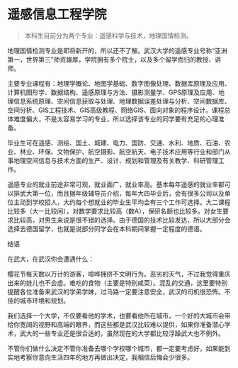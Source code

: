 
# 遥感信息工程学院  

> 本科生目前分为两个专业：遥感科学与技术，地理国情检测。  

地理国情检测专业是即将新开的，所以还不了解。武汉大学的遥感专业号称“亚洲第一，世界第三”师资雄厚，学院拥有多个院士，以及多个留学而归的教授、讲师。

主要专业课程有：地理学概论、地图学基础、数字图像处理、数据库原理及应用、计算机图形学、数据结构、遥感原理与方法、摄影测量学、GPS原理及应用、地理信息系统原理、空间信息获取与处理、地理数据误差处理与分析、空间数据库、空间分析、GIS工程技术、GIS高级教程、网络GIS、面向对象的程序设计。课程总体难度偏大，不是太容易学习的专业，所以选择该专业的同学要有充足的心理准备。

毕业生可在遥感、测绘、国土、城建、电力、国防、交通、水利、地质、石油、农业、林业、环保、文物保护、航空摄影、航空航天、电子技术应用等行业和部门从事地理空间信息与技术方面的生产、设计、规划和管理及有关教学、科研管理工作。

遥感专业的就业前途非常可观，就业面广，就业率高。基本每年遥感的就业率都可以排武大第一位，而且据年级辅导员介绍，每年大四毕业后，会有很多公司以及单位主动到学校招人，大约每个想就业的毕业生平均会有三个工作可选择。大二课程比较多（大一比较闲），对数学要求比较高（数A），保研名额也比较多。对女生要求比较高，对男生来说是很不错的选择。由于德国的技术比较发达，所以大部分会选择去德国留学，也就是说部分同学会在本科期间掌握一定程度的德语。



结语

在武大，在武汉你会遭遇什么：

樱花节每天数以万计的游客，喧哗拥挤不文明行为。恶劣的天气，不过我觉得重庆出来的娃儿也不会虚。难吃的食物（主要是特别咸菜）。混乱的交通，这里要特别提醒各位准备来武汉的学弟学妹，过马路一定要注意安全，武汉的司机很恐怖。不佳的城市环境和规划。

我们选择一个大学，不仅要看他的学术，也要看他所在城市，一个好的大城市会带给你宽阔的视野和高端的眼界，而这些都是武汉比较难以提供，如果你准备潜心学术，武大的一些专业还是很合适的，虽然现在的大学都比较浮躁武大也不例外。

不管你们做什么决定不管你准备去哪个学校哪个城市，都一定要考虑好，如果能到实地考察你意向生活四年的地方再做出决定，我相信后悔会少很多。


